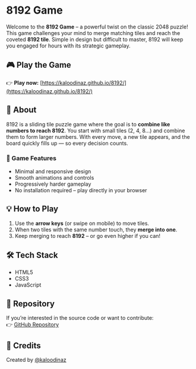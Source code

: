 # 8192 Game

Welcome to the **8192 Game** – a powerful twist on the classic 2048 puzzle! This game challenges your mind to merge matching tiles and reach the coveted **8192 tile**. Simple in design but difficult to master, 8192 will keep you engaged for hours with its strategic gameplay.

## 🎮 Play the Game

👉 **Play now:** [https://kaloodinaz.github.io/8192/](https://kaloodinaz.github.io/8192/)

## 📌 About

8192 is a sliding tile puzzle game where the goal is to **combine like numbers to reach 8192**. You start with small tiles (2, 4, 8...) and combine them to form larger numbers. With every move, a new tile appears, and the board quickly fills up — so every decision counts.

### 🔹 Game Features

- Minimal and responsive design  
- Smooth animations and controls  
- Progressively harder gameplay  
- No installation required – play directly in your browser  

## 💡 How to Play

1. Use the **arrow keys** (or swipe on mobile) to move tiles.
2. When two tiles with the same number touch, they **merge into one**.
3. Keep merging to reach **8192** – or go even higher if you can!

## 🛠️ Tech Stack

- HTML5  
- CSS3  
- JavaScript  

## 📂 Repository

If you’re interested in the source code or want to contribute:  
👉 [GitHub Repository](https://github.com/kaloodinaz/8192)

## 📣 Credits

Created by [@kaloodinaz](https://github.com/kaloodinaz)
